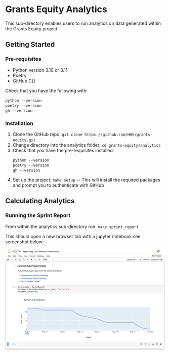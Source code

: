 # Grants Equity Analytics

This sub-directory enables users to run analytics on data generated within the Grants Equity project.

## Getting Started

### Pre-requisites

- Python version 3.10 or 3.11
- Poetry
- GitHub CLI

Check that you have the following with:

```
python --version
poetry --version
gh --version
```

### Installation

1. Clone the GitHub repo: `git clone https://github.com/HHS/grants-equity.git`
2. Change directory into the analytics folder: `cd grants-equity/analytics`
3. Check that you have the pre-requisites installed:
    ```
    python --version
    poetry --version
    gh --version
    ```
4. Set up the project: `make setup` -- This will install the required packages and prompt you to authenticate with GitHub

## Calculating Analytics

### Running the Sprint Report

From within the analytics sub-directory run: `make sprint_report`

This should open a new browser tab with a jupyter notebook see screenshot below:

![Screenshot of jupyter notebook](static/reporting-notebook-screenshot.png)
